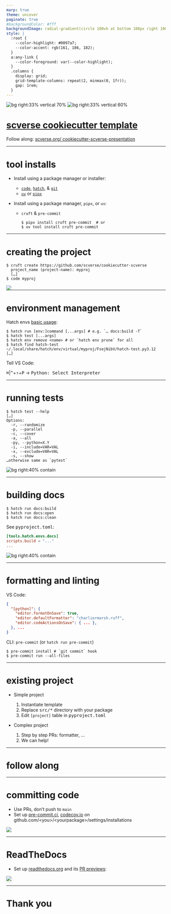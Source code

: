 ```yaml
---
marp: true
theme: uncover
paginate: true
#backgroundColor: #fff
backgroundImage: radial-gradient(circle 100vh at bottom 100px right 100px in hsl, var(--color-accent) 0%, transparent 100%)
style: |
  :root {
    --color-highlight: #0097a7;
    --color-accent: rgb(161, 186, 182);
  }
  a:any-link {
    --color-foreground: var(--color-highlight);
  }
  .columns {
    display: grid;
    grid-template-columns: repeat(2, minmax(0, 1fr));
    gap: 1rem;
  }
---
```


<!-- _paginate: skip -->

<!-- Header link: important! -->
<!-- Follow along if you’re quick, later interactive -->
<!-- QR URL: https://api.qrserver.com/v1/create-qr-code/?format=svg&data=https://scverse.org/cookiecutter-scverse-presentation/ -->

![bg right:33% vertical 70%](./img/scverse-logo.svg)
![bg right:33% vertical 60%](./img/qr-pres.svg)

# [scverse cookiecutter template][template]

Follow along: [scverse.org/
cookiecutter-scverse-presentation][pres]

[template]: https://cookiecutter-scverse-instance.readthedocs.io/en/latest/template_usage.html
[pres]: https://scverse.org/cookiecutter-scverse-presentation/

---

# tool installs

* Install using a package manager or installer:

  - [`code`][], [`hatch`][], & [`git`][]
  - [`uv`][] or [`pipx`][]

* Install using a package manager, `pipx`, or `uv`:

  - `cruft` & `pre-commit`

    ```console
    $ pipx install cruft pre-commit  # or
    $ uv tool install cruft pre-commit
    ```

[`code`]: https://code.visualstudio.com/download
[`hatch`]: https://hatch.pypa.io/latest/install/
[`git`]: https://github.com/git-guides/install-git
[`uv`]: https://docs.astral.sh/uv/getting-started/installation/
[`pipx`]: https://pipx.pypa.io/stable/installation/

---

# creating the project

```console
$ cruft create https://github.com/scverse/cookiecutter-scverse
  project_name (project-name): myproj
  […]
$ code myproj
```

<img style="margin-bottom: -450px" src=./img/new-proj.png>

---

# environment management

Hatch envs [basic usage][hatch envs]:

```console
$ hatch run [env:]command [...args] # e.g. `… docs:build -T`
$ hatch test [...args]
$ hatch env remove <name> # or `hatch env prune` for all
$ hatch find hatch-test
~/.local/share/hatch/env/virtual/myproj/FsejNibV/hatch-test.py3.12
[…]
```

Tell VS Code:

<kbd>⌘</kbd>|<kbd>^</kbd>+<kbd>⇑</kbd>+<kbd>P</kbd> → <kbd>Python: Select Interpreter</kbd>

[hatch envs]: https://hatch.pypa.io/latest/tutorials/environment/basic-usage/

---

# running tests

```console
$ hatch test --help
[…]
Options:
  -r, --randomize
  -p, --parallel
  -c, --cover
  -a, --all
  -py, --python=X.Y
  -i, --include=VAR=VAL
  -x, --exclude=VAR=VAL
  -s, --show
…otherwise same as `pytest`
```

![bg right:40% contain](./img/test-explorer.png)

---

# building docs

```console
$ hatch run docs:build
$ hatch run docs:open
$ hatch run docs:clean
```

See <samp>pyproject.toml</samp>:

```toml
[tools.hatch.envs.docs]
scripts.build = "..."
...
```

![bg right:40% contain](./img/docs.png)

---

# formatting and linting

VS Code:

```json
{
  "[python]": {
    "editor.formatOnSave": true,
    "editor.defaultFormatter": "charliermarsh.ruff",
    "editor.codeActionsOnSave": { ... },
  }, ...
}
```

CLI: `pre-commit` (or `hatch run pre-commit`)

<!-- Installing pre-commit globally is preferred -->

```console
$ pre-commit install # `git commit` hook
$ pre-commit run --all-files
```

---

# existing project

<!-- simple: pure-python, one package -->

* Simple project

  1. Instantiate template
  2. Replace <samp>src/*</samp> directory with your package
  3. Edit `[project]` table in <samp>pyproject.toml</samp>

* Complex project

  1. Step by step PRs: formatter, …
  2. We can help!

---

<!-- _color: var(--color-accent) -->
<!-- _backgroundColor: black -->

# follow along

---

# committing code

<!-- No need to do this live, time should be mostly up here -->

- Use PRs, don’t push to `main`
- Set up [pre-commit.ci][], [codecov.io][] on
  github.com/&lt;you>/&lt;yourpackage>/settings/installations

![](./img/checks.png)

[pre-commit.ci]: https://pre-commit.ci/
[codecov.io]: https://codecov.io/

---

# ReadTheDocs

- Set up [readthedocs.org][] and its [PR previews][]:

<img src="./img/rtd-pr-warning.png" style="box-shadow: 0 .2rem .5rem rgba(0,0,0,.1)">

[readthedocs.org]: https://docs.readthedocs.io/en/stable/intro/import-guide.html
[PR previews]: https://docs.readthedocs.io/en/stable/guides/pull-requests.html

---

<!-- _color: var(--color-accent) -->
<!-- _backgroundColor: black -->

# Thank you
